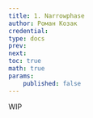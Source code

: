 ```yaml
---
title: 1. Narrowphase
author: Роман Козак
credential:
type: docs
prev: 
next: 
toc: true
math: true
params:
    published: false
---
```

WIP